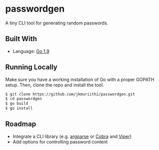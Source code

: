 # passwordgen

A tiny CLI tool for generating random passwords.

## Built With
- Language: [Go 1.9](https://go.dev/)

## Running Locally
Make sure you have a working installation of Go with a proper GOPATH setup. Then, clone the repo and install the tool.
```bash
$ git clone https://github.com/jkmuriithi/passwordgen.git
$ cd passwordgen
$ go build
$ go install
```

## Roadmap
- Integrate a CLI library (e.g. [argparse](https://github.com/akamensky/argparse) or [Cobra](https://github.com/spf13/cobra) and [Viper](https://github.com/spf13/viper))
- Add options for controlling password content
